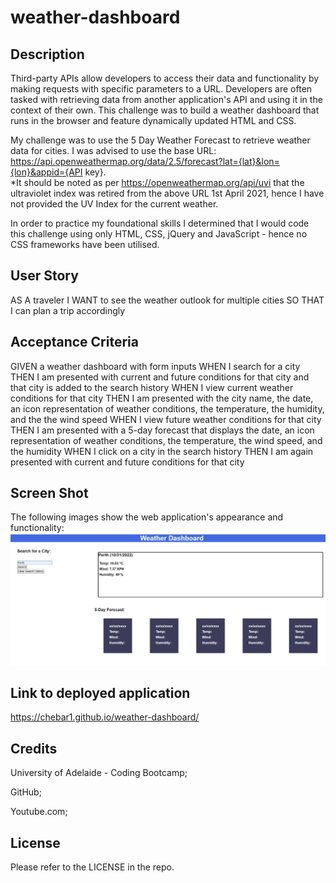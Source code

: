 # weather-dashboard

## Description
Third-party APIs allow developers to access their data and functionality by making requests with specific parameters to a URL. Developers are often tasked with retrieving data from another application's API and using it in the context of their own. This challenge was to build a weather dashboard that runs in the browser and feature dynamically updated HTML and CSS.

My challenge was to use the 5 Day Weather Forecast to retrieve weather data for cities. I was advised to use the base URL: https://api.openweathermap.org/data/2.5/forecast?lat={lat}&lon={lon}&appid={API key}.  
*It should be noted as per https://openweathermap.org/api/uvi that the ultraviolet index was retired from the above URL 1st April 2021, hence I have not provided the UV Index for the current weather.

In order to practice my foundational skills I determined that I would code this challenge using only HTML, CSS, jQuery and JavaScript - hence no CSS frameworks have been utilised.

## User Story
AS A traveler
I WANT to see the weather outlook for multiple cities
SO THAT I can plan a trip accordingly

## Acceptance Criteria
GIVEN a weather dashboard with form inputs
WHEN I search for a city
THEN I am presented with current and future conditions for that city and that city is added to the search history
WHEN I view current weather conditions for that city
THEN I am presented with the city name, the date, an icon representation of weather conditions, the temperature, the humidity, and the the wind speed
WHEN I view future weather conditions for that city
THEN I am presented with a 5-day forecast that displays the date, an icon representation of weather conditions, the temperature, the wind speed, and the humidity
WHEN I click on a city in the search history
THEN I am again presented with current and future conditions for that city

## Screen Shot
The following images show the web application's appearance and functionality:
![ScreenShot](./assets/images/Screenshot%202022-10-31%20182552.png)

## Link to deployed application
https://chebar1.github.io/weather-dashboard/

## Credits
University of Adelaide - Coding Bootcamp;

GitHub;

Youtube.com;

## License
Please refer to the LICENSE in the repo.
